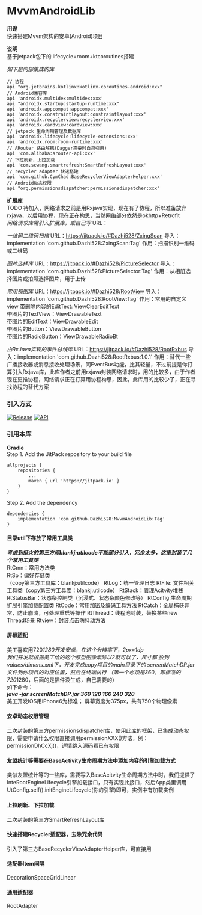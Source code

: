 # MvvmAndroidLib

**用途**<br/>
快速搭建Mvvm架构的安卓(Android)项目<br/>

**说明**<br/>
基于jetpack包下的 lifecycle+room+ktcoroutines搭建<br/>

*如下是内部集成的库*
```
// 协程
api "org.jetbrains.kotlinx:kotlinx-coroutines-android:xxx"
// Android兼容库
api 'androidx.multidex:multidex:xxx'
api "androidx.startup:startup-runtime:xxx"
api 'androidx.appcompat:appcompat:xxx'
api 'androidx.constraintlayout:constraintlayout:xxx'
api 'androidx.recyclerview:recyclerview:xxx'
api 'androidx.cardview:cardview:xxx'
// jetpack 生命周期管理及数据库
api 'androidx.lifecycle:lifecycle-extensions:xxx'
api 'androidx.room:room-runtime:xxx' 
// ARouter 路由解耦(Dagger需要时自己引用)
api 'com.alibaba:arouter-api:xxx'
// 下拉刷新，上拉加载
api 'com.scwang.smartrefresh:SmartRefreshLayout:xxx'
// recycler adapter 快速搭建
api 'com.github.CymChad:BaseRecyclerViewAdapterHelper:xxx'
// Android动态权限
api "org.permissionsdispatcher:permissionsdispatcher:xxx"
```

**扩展库**<br/>
TODO 待加入，网络请求之前是用Rxjava实现，现在有了协程，所以准备放弃rxjava，以后用协程，现在正在构思，当然网络部分依然是okhttp+Retrofit <br/>
*网络请求库需引入扩展库，或自己写*
URL：

*一维码二维码扫描*
URL：https://jitpack.io/#Dazhi528/ZxingScan
导入：implementation 'com.github.Dazhi528:ZxingScan:Tag'
作用：扫描识别一维码或二维码

*图片选择库*
URL：https://jitpack.io/#Dazhi528/PictureSelector
导入：implementation 'com.github.Dazhi528:PictureSelector:Tag'
作用：从相册选择图片或拍照选择图片，用于上传

*常用视图库*
URL：https://jitpack.io/#Dazhi528/RootView
导入：implementation 'com.github.Dazhi528:RootView:Tag'
作用：常用的自定义view
带删除内容的EditText: ViewClearEditText<br/>
带图片的TextView：ViewDrawableText <br/>
带图片的EditText：ViewDrawableEdit <br/>
带图片的Button：ViewDrawableButton <br/>
带图片的RadioButton：ViewDrawableRadioBt <br/>

*由RxJava实现的事件总线库*
URL：https://jitpack.io/#Dazhi528/RootRxbus
导入：implementation 'com.github.Dazhi528:RootRxbus:1.0.1'
作用：替代一些广播接收器或消息接收处理场景，同EventBus功能，比其轻量，不过前提是你打算引入Rxjava库，此库作者之前用rxjava封装网络请求时，用的比较多，由于作者现在更推协程，网络请求正在打算用协程构思，因此，此库用的比较少了，正在寻找协程的替代方案


### 引入方式 
[![Release](https://img.shields.io/github/release/Dazhi528/MvvmAndroidLib?style=flat)](https://jitpack.io/#Dazhi528/MvvmAndroidLib)
[![API](https://img.shields.io/badge/API-16%2B-green.svg?style=flat)](https://android-arsenal.com/api?level=16)


### 引用本库
**Gradle** <br/>
Step 1. Add the JitPack repository to your build file

```
allprojects {
    repositories {
        ...
        maven { url 'https://jitpack.io' }
    }
}
```

Step 2. Add the dependency

```
dependencies {
    implementation 'com.github.Dazhi528:MvvmAndroidLib:Tag'
}
```

####  目录util下存放了常用工具类
***考虑到挺火的第三方库blankj:utilcode不能部分引入，冗余太多，这里封装了几个常用工具类*** <br/>
RtCmn：常用方法类<br/>
RtSp：偏好存储类<br/>（copy第三方工具库：blankj:utilcode）
RtLog：统一管理日志
RtFile: 文件相关工具类（copy第三方工具库：blankj:utilcode）
RtStack：管理Acitvity堆栈
RtStatusBar：状态条控制类（沉浸式、状态条颜色修改等）
RtConfig:生命周期扩展引擎加载配置类
RtCode：常用加密及编码工具方法
RtCatch：全局捕获异常，防止崩溃，可处理重启等操作
RtThread：线程池封装，替换某些new Thread场景
Rtview：封装点击防抖动方法


#### 屏幕适配
美工喜欢用720*1280开发安卓，在这个分辨率下，2px=1dp <br/>
我们开发就根据美工给的这个原型图像素除以2就可以了，尺寸都
放到values/dimens.xml下，开发完成copy项目的main目录下的
screenMatchDP.jar文件到你项目的对应位置，然后在终端执行
（第一个必须是360，即标准的720*1280，后面的是插件没生成，自己需要的）
<br/>
如下命令：<br/>
***java -jar screenMatchDP.jar 360 120 160 240 320***
<br/>
美工开发IOS用iPhone6为标准； 屏幕宽度为375px，共有750个物理像素

#### 安卓动态权限管理
二次封装的第三方permissionsdispatcher库，使用此库的框架，已集成动态权限，需要申请什么权限直接调用permissionXXX()方法，例：permissionDhCcXj()，详情跳入源码看已有权限

#### 友盟统计等需要在BaseActivity生命周期方法中添加内容的引擎加载方式
类似友盟统计等的一些库，需要写入BaseAcitvity生命周期方法中时，我们提供了
InteRootEngineLifecycle引擎加载接口，只有实现此接口，然后App类里调用
UtConfig.self().initEngineLifecycle(你的引擎)即可，实例中有加载实例

#### 上拉刷新、下拉加载
二次封装的第三方SmartRefreshLayout库

#### 快速搭建Recycler适配器，去除冗余代码
引入了第三方BaseRecyclerViewAdapterHelper库，可直接用

#### 适配器Item间隔
DecorationSpaceGridLinear

#### 通用适配器
RootAdapter
